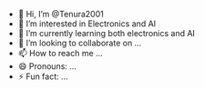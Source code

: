- 👋 Hi, I’m @Tenura2001
- 👀 I’m interested in Electronics and AI
- 🌱 I’m currently learning both electronics and AI
- 💞️ I’m looking to collaborate on ...
- 📫 How to reach me ...
- 😄 Pronouns: ...
- ⚡ Fun fact: ...

<!---
Tenura2001/Tenura2001 is a ✨ special ✨ repository because its `README.md` (this file) appears on your GitHub profile.
You can click the Preview link to take a look at your changes.
--->
